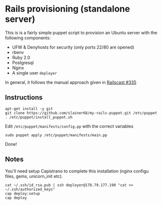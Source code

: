 # Rails provisioning (standalone server)

This is is a fairly simple puppet script to provision an Ubuntu server with the following components:

- UFW & Denyhosts for security (only ports 22/80 are opened)
- rbenv
- Ruby 2.0
- Postgresql
- Nginx
- A single user `deployer`

In general, it follows the manual approach given in [Railscast #335](http://railscasts.com/episodes/335-deploying-to-a-vps)

## Instructions

    apt-get install -y git
    git clone https://github.com/slainer68/my-rails-puppet.git /etc/puppet
    . /etc/puppet/install_puppet.sh

Edit `/etc/puppet/manifests/config.pp` with the correct variables

    sudo puppet apply /etc/puppet/manifests/main.pp

Done!

## Notes

You'll need setup Capistrano to complete this installation (nginx configu files, gems, unicorn_init etc).

    cat ~/.ssh/id_rsa.pub | ssh deployer@178.79.177.190 "cat >> ~/.ssh/authorized_keys"
    cap deploy:setup
    cap deploy

